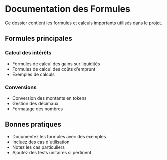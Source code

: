 # Documentation des Formules

Ce dossier contient les formules et calculs importants utilisés dans le projet.

## Formules principales

### Calcul des intérêts
- Formules de calcul des gains sur liquidités
- Formules de calcul des coûts d'emprunt
- Exemples de calculs

### Conversions
- Conversion des montants en tokens
- Gestion des décimaux
- Formatage des nombres

## Bonnes pratiques

- Documentez les formules avec des exemples
- Incluez des cas d'utilisation
- Notez les cas particuliers
- Ajoutez des tests unitaires si pertinent 